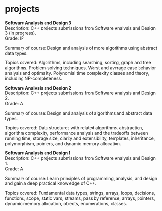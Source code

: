 # projects

__Software Analysis and Design 3__  
Description: C++ projects submissions from Software Analysis and Design 3 (in progress).  
Grade: IP  

Summary of course:  Design and analysis of more algorithms using abstract data types.   

Topics covered:   	Algorithms, including searching, sorting, graph and tree algorithms. Problem-solving techniques. 
                    Worst and average case behavior analysis and optimality. Polynomial time complexity classes and 
                    theory, including NP-completeness.  
                    
__Software Analysis and Design 2__  
Description: C++ projects submissions from Software Analysis and Design 2.  
Grade: A  

Summary of course:  Design and analysis of algorithms and abstract data types. 

Topics covered:			Data structures with related algorithms. abstraction, algorithm complexity, performance analysis
                    and the tradeoffs between running time, storage size, clarity and extensibility, templates,
                    inheritance, polymorphism, pointers, and dynamic memory allocation.

__Software Analysis and Design 1__  
Description: C++ projects submissions from Software Analysis and Design 1.  
Grade: A  

Summary of course:  Learn principles of programming, analysis, and design and gain a deep practical knowledge of C++. 

Topics covered:			Fundamental data types, strings, arrays, loops, decisions, functions, scope, static vars, streams,
                    pass by reference, arrays, pointers, dynamic memory allocation, objects, enumerations, classes.  
                    
